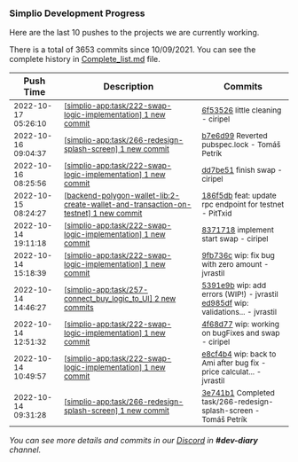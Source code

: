 
### Simplio Development Progress

Here are the last 10 pushes to the projects we are currently working.

There is a total of 3653 commits since 10/09/2021. You can see the complete history in
 [Complete_list.md](Complete_list.md) file.

| Push Time | Description | Commits |
| --- | --- | --- |
| <sub>2022-10-17 05:26:10</sub> | <sub>[[simplio-app:task/222\-swap\-logic\-implementation] 1 new commit](https://github.com/SimplioOfficial/simplio-app/commit/6f5352631173c9e8bb8d4c06250a36b3b534b082)</sub> | <sub>[6f53526](https://github.com/SimplioOfficial/simplio-app/commit/6f5352631173c9e8bb8d4c06250a36b3b534b082) little cleaning - ciripel</sub> |
| <sub>2022-10-16 09:04:37</sub> | <sub>[[simplio-app:task/266\-redesign\-splash\-screen] 1 new commit](https://github.com/SimplioOfficial/simplio-app/commit/b7e6d9946ffadf843dc8314dd7d7fd97ad05a16e)</sub> | <sub>[b7e6d99](https://github.com/SimplioOfficial/simplio-app/commit/b7e6d9946ffadf843dc8314dd7d7fd97ad05a16e) Reverted pubspec.lock - Tomáš Petrík</sub> |
| <sub>2022-10-16 08:25:56</sub> | <sub>[[simplio-app:task/222\-swap\-logic\-implementation] 1 new commit](https://github.com/SimplioOfficial/simplio-app/commit/dd7be51818bc781311b4bbb4ba0b1a6a65c8e6b9)</sub> | <sub>[dd7be51](https://github.com/SimplioOfficial/simplio-app/commit/dd7be51818bc781311b4bbb4ba0b1a6a65c8e6b9) finish swap - ciripel</sub> |
| <sub>2022-10-15 08:24:27</sub> | <sub>[[backend-polygon-wallet-lib:2\-create\-wallet\-and\-transaction\-on\-testnet] 1 new commit](https://github.com/SimplioOfficial/backend-polygon-wallet-lib/commit/186f5dbcfb109f1c5dbb4baafc7a25b4c8bb41ae)</sub> | <sub>[186f5db](https://github.com/SimplioOfficial/backend-polygon-wallet-lib/commit/186f5dbcfb109f1c5dbb4baafc7a25b4c8bb41ae) feat: update rpc endpoint for testnet - PitTxid</sub> |
| <sub>2022-10-14 19:11:18</sub> | <sub>[[simplio-app:task/222\-swap\-logic\-implementation] 1 new commit](https://github.com/SimplioOfficial/simplio-app/commit/8371718996265298e3aec062befb892b65b69012)</sub> | <sub>[8371718](https://github.com/SimplioOfficial/simplio-app/commit/8371718996265298e3aec062befb892b65b69012) implement start swap - ciripel</sub> |
| <sub>2022-10-14 15:18:39</sub> | <sub>[[simplio-app:task/222\-swap\-logic\-implementation] 1 new commit](https://github.com/SimplioOfficial/simplio-app/commit/9fb736cb216456b89c1e8086798cc9fdf496f57b)</sub> | <sub>[9fb736c](https://github.com/SimplioOfficial/simplio-app/commit/9fb736cb216456b89c1e8086798cc9fdf496f57b) wip: fix bug with zero amount - jvrastil</sub> |
| <sub>2022-10-14 14:46:27</sub> | <sub>[[simplio-app:task/257\-connect\_buy\_logic\_to\_UI] 2 new commits](https://github.com/SimplioOfficial/simplio-app/compare/1eb0244df0e3...ed985df056c9)</sub> | <sub>[5391e9b](https://github.com/SimplioOfficial/simplio-app/commit/5391e9bffd9e30ecb811d567c19a502341d00b13) wip: add errors (WIP!) - jvrastil<br>[ed985df](https://github.com/SimplioOfficial/simplio-app/commit/ed985df056c9d96fe9b1d46775ee61d7f0d61ae2) wip: validations... - jvrastil</sub> |
| <sub>2022-10-14 12:51:32</sub> | <sub>[[simplio-app:task/222\-swap\-logic\-implementation] 1 new commit](https://github.com/SimplioOfficial/simplio-app/commit/4f68d77164235c781fb2a0c15106ac36a7b483b1)</sub> | <sub>[4f68d77](https://github.com/SimplioOfficial/simplio-app/commit/4f68d77164235c781fb2a0c15106ac36a7b483b1) wip: working on bugFixes and swap - ciripel</sub> |
| <sub>2022-10-14 10:49:57</sub> | <sub>[[simplio-app:task/222\-swap\-logic\-implementation] 1 new commit](https://github.com/SimplioOfficial/simplio-app/commit/e8cf4b43cec73d3f8edf91b2479983ebde9a7da7)</sub> | <sub>[e8cf4b4](https://github.com/SimplioOfficial/simplio-app/commit/e8cf4b43cec73d3f8edf91b2479983ebde9a7da7) wip: back to Ami after bug fix - price calculat... - jvrastil</sub> |
| <sub>2022-10-14 09:31:28</sub> | <sub>[[simplio-app:task/266\-redesign\-splash\-screen] 1 new commit](https://github.com/SimplioOfficial/simplio-app/commit/3e741b1ed2f5118d1fba55a29600ed2c1f6e9eb6)</sub> | <sub>[3e741b1](https://github.com/SimplioOfficial/simplio-app/commit/3e741b1ed2f5118d1fba55a29600ed2c1f6e9eb6) Completed task/266-redesign-splash-screen - Tomáš Petrík</sub> |

_You can see more details and commits in our [Discord](https://discord.gg/aKhjuwZmdP) in **#dev-diary** channel._
